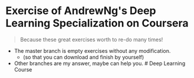 # Exercise of AndrewNg's Deep Learning Specialization on Coursera

> Because these great exercises worth to re-do many times!

- The master branch is empty exercises without any modification.
  - (so that you can download and finish by yourself)
- Other branches are my answer, maybe can help you.
#   D e e p   L e a r n i n g   C o u r s e  
 